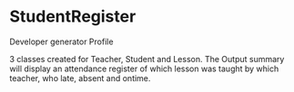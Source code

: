 # StudentRegister
Developer generator Profile

3 classes created for Teacher, Student and Lesson.
The Output summary will display an attendance register of which lesson was taught by which teacher, who late, absent and ontime.


